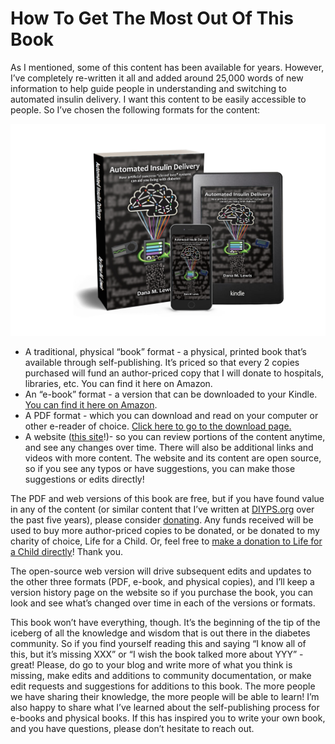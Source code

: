 # How To Get The Most Out Of This Book

As I mentioned, some of this content has been available for years. However, I’ve completely re-written it all and added around 25,000 words of new information to help guide people in understanding and switching to automated insulin delivery. I want this content to be easily accessible to people. So I’ve chosen the following formats for the content:

![The content is available on this site \(free\) or as PDF download \(free\), as well as on Amazon where you can order a physical copy, and as an e-book for Kindle.](.gitbook/assets/automated_insulin_delivery_by_danamlewis_example_covers_rendering.jpg)

* A traditional, physical “book” format - a physical, printed book that’s available through self-publishing. It’s priced so that every 2 copies purchased will fund an author-priced copy that I will donate to hospitals, libraries, etc. You can find it here on Amazon.
* An “e-book” format - a version that can be downloaded to your Kindle. [You can find it here on Amazon](https://amzn.to/2DGzUwC).
* A PDF format - which you can download and read on your computer or other e-reader of choice. [Click here to go to the download page. ](download.md)
* A website \([this site](./)!\)- so you can review portions of the content anytime, and see any changes over time. There will also be additional links and videos with more content. The website and its content are open source, so if you see any typos or have suggestions, you can make those suggestions or edits directly!

The PDF and web versions of this book are free, but if you have found value in any of the content \(or similar content that I’ve written at [DIYPS.org](http://DIYPS.org) over the past five years\), please consider [donating](donate.md). Any funds received will be used to buy more author-priced copies to be donated, or be donated to my charity of choice, Life for a Child. Or, feel free to [make a donation to Life for a Child directly](https://lfacinternational.org/donate/)! Thank you.

The open-source web version will drive subsequent edits and updates to the other three formats \(PDF, e-book, and physical copies\), and I’ll keep a version history page on the website so if you purchase the book, you can look and see what’s changed over time in each of the versions or formats. 

This book won’t have everything, though. It’s the beginning of the tip of the iceberg of all the knowledge and wisdom that is out there in the diabetes community. So if you find yourself reading this and saying “I know all of this, but it’s missing XXX” or “I wish the book talked more about YYY” - great! Please, do go to your blog and write more of what you think is missing, make edits and additions to community documentation, or make edit requests and suggestions for additions to this book. The more people we have sharing their knowledge, the more people will be able to learn! I’m also happy to share what I’ve learned about the self-publishing process for e-books and physical books. If this has inspired you to write your own book, and you have questions, please don’t hesitate to reach out.


